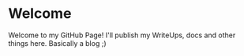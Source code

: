 # Welcome

Welcome to my GitHub Page! I'll publish my WriteUps, docs and other things here. Basically a blog ;)

